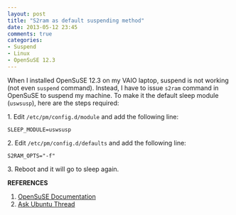 ```yaml
---
layout: post
title: "S2ram as default suspending method"
date: 2013-05-12 23:45
comments: true
categories: 
- Suspend
- Linux
- OpenSuSE 12.3
---
```

When I installed OpenSuSE 12.3 on my VAIO laptop, suspend is not working (not even `suspend` command). Instead, I have to issue `s2ram` command in OpenSuSE to suspend my machine. To make it the default sleep module (`uswsusp`), here are the steps required:
<!-- more -->

1\. Edit `/etc/pm/config.d/module` and add the following line:

	SLEEP_MODULE=uswsusp

2\. Edit `/etc/pm/config.d/defaults` and add the following line:

	S2RAM_OPTS="-f"

3\. Reboot and it will go to sleep again.

__REFERENCES__  
1. [OpenSuSE Documentation](http://en.opensuse.org/SDB:Suspend_to_RAM)  
2. [Ask Ubuntu Thread](http://askubuntu.com/questions/54591/use-s2ram-when-closing-lid-with-kde)  
